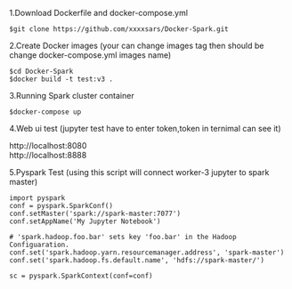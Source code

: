 1.Download Dockerfile and docker-compose.yml
```
$git clone https://github.com/xxxxsars/Docker-Spark.git
```

2.Create Docker images (your can change images tag then should be change docker-compose.yml images name)
```
$cd Docker-Spark
$docker build -t test:v3 .
```

3.Running Spark cluster container 
```
$docker-compose up
```
4.Web ui test (jupyter test have to enter token,token in ternimal can see it)

http://localhost:8080    
http://localhost:8888


5.Pyspark Test (using this script will connect worker-3 jupyter to spark master)
```
import pyspark
conf = pyspark.SparkConf()
conf.setMaster('spark://spark-master:7077')
conf.setAppName('My Jupyter Notebook')

# 'spark.hadoop.foo.bar' sets key 'foo.bar' in the Hadoop Configuaration.
conf.set('spark.hadoop.yarn.resourcemanager.address', 'spark-master')
conf.set('spark.hadoop.fs.default.name', 'hdfs://spark-master/')

sc = pyspark.SparkContext(conf=conf)
```

